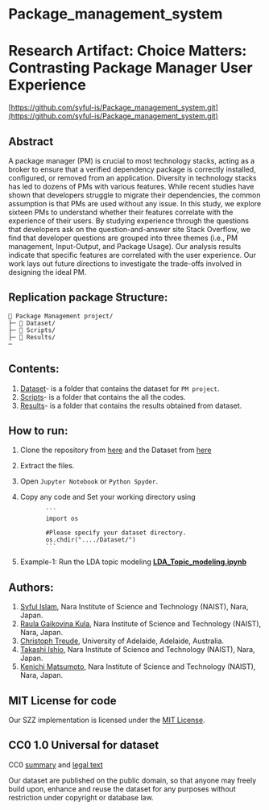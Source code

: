 # Package_management_system
# Research Artifact: Choice Matters: Contrasting Package Manager User Experience
[https://github.com/syful-is/Package_management_system.git](https://github.com/syful-is/Package_management_system.git)

## Abstract
A package manager (PM) is crucial to most technology stacks, acting as a broker to ensure that a verified dependency package is correctly installed, configured, or removed from an application. Diversity in technology stacks has led to dozens of PMs with various features.
While recent studies have shown that developers struggle to migrate their dependencies, the common assumption is that PMs are used without any issue. 
In this study, we explore sixteen PMs to understand whether their features correlate with the experience of their users.
By studying experience through the questions that developers ask on the question-and-answer site Stack Overflow, we find that developer questions are  grouped into three themes (i.e., PM management, Input-Output, and Package Usage). Our analysis results indicate that specific features are correlated with the user experience.
Our work lays out future directions to investigate the trade-offs involved in designing the ideal PM.
    
## Replication package Structure:
```
📁 Package Management project/
├─ 📁 Dataset/
├─ 📁 Scripts/ 
├─ 📁 Results/
─
```
## Contents:
  1. [Dataset](https://github.com/syful-is/Package_management_system/tree/master/Dataset)- is a folder that contains the dataset for `PM project`.
  2. [Scripts](https://github.com/syful-is/Package_management_system/tree/master/Scripts)- is a folder that contains the all the codes. 
  3. [Results](https://github.com/syful-is/Package_management_system/tree/master/Results)- is a folder that contains the results obtained from dataset.

## How to run:
  1. Clone the repository from [here](https://github.com/syful-is/Package_management_system.git) and the Dataset from [here](https://github.com/syful-is/Package_management_system/tree/master/Dataset)
  2. Extract the files.
  3. Open `Jupyter Notebook` or `Python Spyder`.
  4. Copy any code and Set your working directory using 
                
                ```
                import os
                
                #Please specify your dataset directory. 
                os.chdir("..../Dataset/")
                ```
  
  4. Example-1: Run the LDA topic modeling **[LDA_Topic_modeling.ipynb](https://github.com/syful-is/Package_management_system/blob/master/Scripts/2.%20Topic_modeling/LDA_Topic_modeling.ipynb)** 

## Authors:
1. [Syful Islam](https://syful-is.github.io/), Nara Institute of Science and Technology (NAIST), Nara, Japan.
2. [Raula Gaikovina Kula](https://raux.github.io/), Nara Institute of Science and Technology (NAIST), Nara, Japan.
3. [Christoph Treude](http://ctreude.ca/), University of Adelaide, Adelaide, Australia.
4. [Takashi Ishio](https://takashi-ishio.github.io/), Nara Institute of Science and Technology (NAIST), Nara, Japan.
5. [Kenichi Matsumoto](http://isw3.naist.jp/Contents/Research/cs-05-en.html), Nara Institute of Science and Technology (NAIST), Nara, Japan.



  
## MIT License for code
Our SZZ implementation is licensed under the [MIT License](LICENSE).

## CC0 1.0 Universal for dataset
CC0 [summary](https://creativecommons.org/publicdomain/zero/1.0/) and [legal text](https://creativecommons.org/publicdomain/zero/1.0/legalcode)

Our dataset are published on the public domain, so that anyone may freely build upon, enhance and reuse the dataset for any purposes without restriction under copyright or database law.
